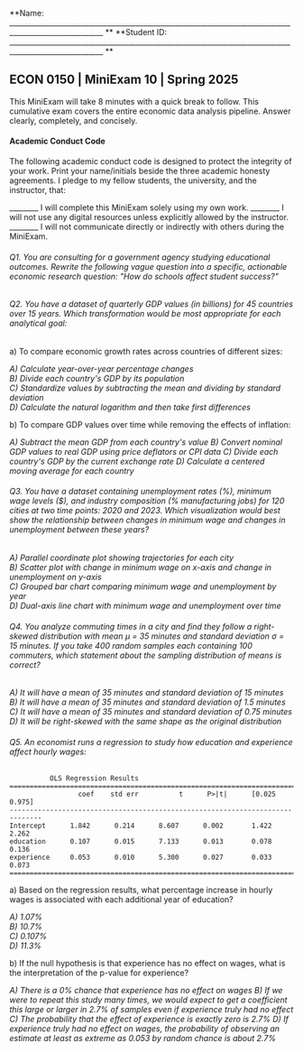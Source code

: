 **Name: ________________________________________________________________________________________________________ **                          **Student ID: ________________________________________________________________________________________________________ **

## ECON 0150 | MiniExam 10 | Spring 2025

This MiniExam will take 8 minutes with a quick break to follow. This cumulative exam covers the entire economic data analysis pipeline. Answer clearly, completely, and concisely.

#### Academic Conduct Code

The following academic conduct code is designed to protect the integrity of your work. Print your name/initials beside the three academic honesty agreements. I pledge to my fellow students, the university, and the instructor, that:

________ I will complete this MiniExam solely using my own work.
________ I will not use any digital resources unless explicitly allowed by the instructor.
________ I will not communicate directly or indirectly with others during the MiniExam.









###### Q1. You are consulting for a government agency studying educational outcomes. Rewrite the following vague question into a specific, actionable economic research question: "How do schools affect student success?" 



###### Q2. You have a dataset of quarterly GDP values (in billions) for 45 countries over 15 years. Which transformation would be most appropriate for each analytical goal:

a) To compare economic growth rates across countries of different sizes:

*A) Calculate year-over-year percentage changes  
B) Divide each country's GDP by its population  
C) Standardize values by subtracting the mean and dividing by standard deviation  
D) Calculate the natural logarithm and then take first differences*  

b) To compare GDP values over time while removing the effects of inflation:

*A) Subtract the mean GDP from each country's value*
*B) Convert nominal GDP values to real GDP using price deflators or CPI data*
*C) Divide each country's GDP by the current exchange rate
D) Calculate a centered moving average for each country*

###### Q3. You have a dataset containing unemployment rates (%), minimum wage levels ($), and industry composition (% manufacturing jobs) for 120 cities at two time points: 2020 and 2023. Which visualization would best show the relationship between changes in minimum wage and changes in unemployment between these years?

*A) Parallel coordinate plot showing trajectories for each city  
B) Scatter plot with change in minimum wage on x-axis and change in unemployment on y-axis  
C) Grouped bar chart comparing minimum wage and unemployment by year  
D) Dual-axis line chart with minimum wage and unemployment over time*  

###### Q4. You analyze commuting times in a city and find they follow a right-skewed distribution with mean μ = 35 minutes and standard deviation σ = 15 minutes. If you take 400 random samples each containing 100 commuters, which statement about the sampling distribution of means is correct?

*A) It will have a mean of 35 minutes and standard deviation of 15 minutes  
B) It will have a mean of 35 minutes and standard deviation of 1.5 minutes  
C) It will have a mean of 35 minutes and standard deviation of 0.75 minutes  
D) It will be right-skewed with the same shape as the original distribution*  

###### Q5. An economist runs a regression to study how education and experience affect hourly wages:

```
          OLS Regression Results                            
==============================================================================
                 coef    std err          t      P>|t|      [0.025      0.975]
------------------------------------------------------------------------------
Intercept      1.842      0.214      8.607      0.002       1.422       2.262
education      0.107      0.015      7.133      0.013       0.078       0.136
experience     0.053      0.010      5.300      0.027       0.033       0.073
==============================================================================
```

a) Based on the regression results, what percentage increase in hourly wages is associated with each additional year of education?

*A) 1.07%  
B) 10.7%  
C) 0.107%  
D) 11.3%*  

b) If the null hypothesis is that experience has no effect on wages, what is the interpretation of the p-value for experience?

*A) There is a 0% chance that experience has no effect on wages*
*B) If we were to repeat this study many times, we would expect to get a coefficient this large or larger in 2.7% of samples even if experience truly had no effect*
*C) The probability that the effect of experience is exactly zero is 2.7%*
*D) If experience truly had no effect on wages, the probability of observing an estimate at least as extreme as 0.053 by random chance is about 2.7%*
